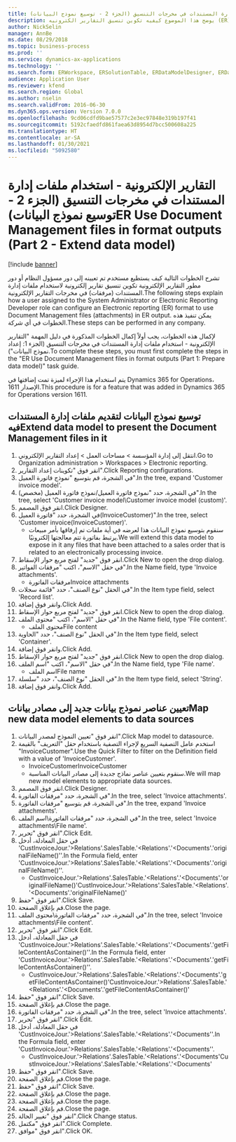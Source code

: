```yaml
---
title: التقارير الإلكترونية - استخدام ملفات إدارة المستندات في مخرجات التنسيق‬ (الجزء 2 - توسيع نموذج البيانات)
description: يوضح هذا الموضوع كيفيه تكوين تنسيق التقارير الكترونيه (ER) لاستخدام ملفات أداره المستندات (المرفقات) في إخراج ER. (جزء 2)
author: NickSelin
manager: AnnBe
ms.date: 08/29/2018
ms.topic: business-process
ms.prod: ''
ms.service: dynamics-ax-applications
ms.technology: ''
ms.search.form: ERWorkspace, ERSolutionTable, ERDataModelDesigner, ERDataModelContentsItemCreationDialog, ERModelMappingTable, ERModelMappingDesigner, ERExpressionDesignerFormula
audience: Application User
ms.reviewer: kfend
ms.search.region: Global
ms.author: nselin
ms.search.validFrom: 2016-06-30
ms.dyn365.ops.version: Version 7.0.0
ms.openlocfilehash: 9cd06cdfd9bae57577c2e3ec97848e319b197f41
ms.sourcegitcommit: 5192cfaedfd861faea63d8954d7bcc500608a225
ms.translationtype: HT
ms.contentlocale: ar-SA
ms.lasthandoff: 01/30/2021
ms.locfileid: "5092580"
---
```

# <a name="er-use-document-management-files-in-format-outputs-part-2---extend-data-model"></a><span data-ttu-id="99fe6-104">التقارير الإلكترونية - استخدام ملفات إدارة المستندات في مخرجات التنسيق‬ (الجزء 2 - توسيع نموذج البيانات)</span><span class="sxs-lookup"><span data-stu-id="99fe6-104">ER Use Document Management files in format outputs (Part 2 - Extend data model)</span></span>

[!include [banner](../../includes/banner.md)]

<span data-ttu-id="99fe6-105">تشرح الخطوات التالية كيف يستطيع مستخدم تم تعيينه إلى دور مسؤول النظام أو دور مطور التقارير الإلكترونية تكوين تنسيق تقارير إلكترونية لاستخدام ملفات إدارة المستندات (مرفقات) في مخرجات التقارير الإلكترونية.</span><span class="sxs-lookup"><span data-stu-id="99fe6-105">The following steps explain how a user assigned to the System Administrator or Electronic Reporting Developer role can configure an Electronic reporting (ER) format to use Document Management files (attachments) in ER output.</span></span> <span data-ttu-id="99fe6-106">يمكن تنفيذ هذه الخطوات في أي شركة.</span><span class="sxs-lookup"><span data-stu-id="99fe6-106">These steps can be performed in any company.</span></span>

<span data-ttu-id="99fe6-107">لإكمال هذه الخطوات، يجب أولاً إكمال الخطوات المذكورة في دليل المهمة "التقارير الإلكترونية - استخدام ملفات إدارة المستندات في مخرجات التنسيق (الجزء 1: إعداد نموذج البيانات").</span><span class="sxs-lookup"><span data-stu-id="99fe6-107">To complete these steps, you must first complete the steps in the "ER Use Document Management files in format outputs (Part 1: Prepare data model)" task guide.</span></span>

<span data-ttu-id="99fe6-108">يتم استخدام هذا الإجراء لميزة تمت إضافتها في Dynamics 365 for Operations، الإصدار 1611.</span><span class="sxs-lookup"><span data-stu-id="99fe6-108">This procedure is for a feature that was added in Dynamics 365 for Operations version 1611.</span></span>


## <a name="extend-data-model-to-present-the-document-management-files-in-it"></a><span data-ttu-id="99fe6-109">توسيع نموذج البيانات لتقديم ملفات إدارة المستندات فيه</span><span class="sxs-lookup"><span data-stu-id="99fe6-109">Extend data model to present the Document Management files in it</span></span>
1. <span data-ttu-id="99fe6-110">انتقل إلى إدارة المؤسسة > مساحات العمل‬ > إعداد التقارير الإلكتروني‬.</span><span class="sxs-lookup"><span data-stu-id="99fe6-110">Go to Organization administration > Workspaces > Electronic reporting.</span></span>
2. <span data-ttu-id="99fe6-111">انقر فوق "تكوينات إعداد التقارير‬".</span><span class="sxs-lookup"><span data-stu-id="99fe6-111">Click Reporting configurations.</span></span>
3. <span data-ttu-id="99fe6-112">في الشجرة، قم بتوسيع "نموذج فاتورة العميل".</span><span class="sxs-lookup"><span data-stu-id="99fe6-112">In the tree, expand 'Customer invoice model'.</span></span>
4. <span data-ttu-id="99fe6-113">في الشجرة، حدد "نموذج فاتورة العميل‬/نموذج فاتورة العميل‬ (مخصص)".</span><span class="sxs-lookup"><span data-stu-id="99fe6-113">In the tree, select 'Customer invoice model\Customer invoice model (custom)'.</span></span>
5. <span data-ttu-id="99fe6-114">انقر فوق المصمم.</span><span class="sxs-lookup"><span data-stu-id="99fe6-114">Click Designer.</span></span>
6. <span data-ttu-id="99fe6-115">في الشجرة، حدد "فاتورة العميل(InvoiceCustomer)".</span><span class="sxs-lookup"><span data-stu-id="99fe6-115">In the tree, select 'Customer invoice(InvoiceCustomer)'.</span></span>
    * <span data-ttu-id="99fe6-116">سنقوم بتوسيع نموذج البيانات هذا لعرضه في أية ملفات تم إرفاقها بأمر مبيعات يرتبط بفاتورة تتم معالجتها إلكترونيًا.</span><span class="sxs-lookup"><span data-stu-id="99fe6-116">We will extend this data model to expose in it any files that have been attached to a sales order that is related to an electronically processing invoice.</span></span>  
7. <span data-ttu-id="99fe6-117">انقر فوق "جديد" لفتح مربع حوار الإسقاط‬.</span><span class="sxs-lookup"><span data-stu-id="99fe6-117">Click New to open the drop dialog.</span></span>
8. <span data-ttu-id="99fe6-118">في حقل "الاسم"، اكتب "مرفقات الفواتير".</span><span class="sxs-lookup"><span data-stu-id="99fe6-118">In the Name field, type 'Invoice attachments'.</span></span>
    * <span data-ttu-id="99fe6-119">مرفقات الفاتورة</span><span class="sxs-lookup"><span data-stu-id="99fe6-119">Invoice attachments</span></span>  
9. <span data-ttu-id="99fe6-120">في الحقل "نوع الصنف"، حدد "قائمة سجلات".</span><span class="sxs-lookup"><span data-stu-id="99fe6-120">In the Item type field, select 'Record list'.</span></span>
10. <span data-ttu-id="99fe6-121">وانقر فوق إضافة.</span><span class="sxs-lookup"><span data-stu-id="99fe6-121">Click Add.</span></span>
11. <span data-ttu-id="99fe6-122">انقر فوق "جديد" لفتح مربع حوار الإسقاط‬.</span><span class="sxs-lookup"><span data-stu-id="99fe6-122">Click New to open the drop dialog.</span></span>
12. <span data-ttu-id="99fe6-123">في حقل "الاسم"، اكتب "محتوى الملف".</span><span class="sxs-lookup"><span data-stu-id="99fe6-123">In the Name field, type 'File content'.</span></span>
    * <span data-ttu-id="99fe6-124">محتوى الملف</span><span class="sxs-lookup"><span data-stu-id="99fe6-124">File content</span></span>  
13. <span data-ttu-id="99fe6-125">في الحقل "نوع الصنف"، حدد "الحاوية".</span><span class="sxs-lookup"><span data-stu-id="99fe6-125">In the Item type field, select 'Container'.</span></span>
14. <span data-ttu-id="99fe6-126">وانقر فوق إضافة.</span><span class="sxs-lookup"><span data-stu-id="99fe6-126">Click Add.</span></span>
15. <span data-ttu-id="99fe6-127">انقر فوق "جديد" لفتح مربع حوار الإسقاط‬.</span><span class="sxs-lookup"><span data-stu-id="99fe6-127">Click New to open the drop dialog.</span></span>
16. <span data-ttu-id="99fe6-128">في حقل "الاسم"، اكتب "اسم الملف".</span><span class="sxs-lookup"><span data-stu-id="99fe6-128">In the Name field, type 'File name'.</span></span>
    * <span data-ttu-id="99fe6-129">اسم الملف</span><span class="sxs-lookup"><span data-stu-id="99fe6-129">File name</span></span>  
17. <span data-ttu-id="99fe6-130">في الحقل "نوع الصنف"، حدد "سلسلة".</span><span class="sxs-lookup"><span data-stu-id="99fe6-130">In the Item type field, select 'String'.</span></span>
18. <span data-ttu-id="99fe6-131">وانقر فوق إضافة.</span><span class="sxs-lookup"><span data-stu-id="99fe6-131">Click Add.</span></span>

## <a name="map-new-data-model-elements-to-data-sources"></a><span data-ttu-id="99fe6-132">تعيين عناصر نموذج بيانات جديد إلى مصادر بيانات</span><span class="sxs-lookup"><span data-stu-id="99fe6-132">Map new data model elements to data sources</span></span>
1. <span data-ttu-id="99fe6-133">انقر فوق "تعيين النموذج لمصدر البيانات".</span><span class="sxs-lookup"><span data-stu-id="99fe6-133">Click Map model to datasource.</span></span>
2. <span data-ttu-id="99fe6-134">استخدم عامل التصفية السريع لإجراء التصفية باستخدام حقل "التعريف" بالقيمة "InvoiceCustomer".</span><span class="sxs-lookup"><span data-stu-id="99fe6-134">Use the Quick Filter to filter on the Definition field with a value of 'InvoiceCustomer'.</span></span>
    * <span data-ttu-id="99fe6-135">InvoiceCustomer</span><span class="sxs-lookup"><span data-stu-id="99fe6-135">InvoiceCustomer</span></span>  
    * <span data-ttu-id="99fe6-136">سنقوم بتعيين عناصر نماذج جديدة إلى مصادر البيانات المناسبة.</span><span class="sxs-lookup"><span data-stu-id="99fe6-136">We will map new model elements to appropriate data sources.</span></span>  
3. <span data-ttu-id="99fe6-137">انقر فوق المصمم.</span><span class="sxs-lookup"><span data-stu-id="99fe6-137">Click Designer.</span></span>
4. <span data-ttu-id="99fe6-138">في الشجرة، حدد "مرفقات الفاتورة‬".</span><span class="sxs-lookup"><span data-stu-id="99fe6-138">In the tree, select 'Invoice attachments'.</span></span>
5. <span data-ttu-id="99fe6-139">في الشجرة، قم بتوسيع "مرفقات الفاتورة‬".</span><span class="sxs-lookup"><span data-stu-id="99fe6-139">In the tree, expand 'Invoice attachments'.</span></span>
6. <span data-ttu-id="99fe6-140">في الشجرة، حدد "مرفقات الفاتورة\اسم الملف‬".</span><span class="sxs-lookup"><span data-stu-id="99fe6-140">In the tree, select 'Invoice attachments\File name'.</span></span>
7. <span data-ttu-id="99fe6-141">انقر فوق "تحرير".</span><span class="sxs-lookup"><span data-stu-id="99fe6-141">Click Edit.</span></span>
8. <span data-ttu-id="99fe6-142">في حقل المعادلة، أدخل 'CustInvoiceJour.'>Relations'.SalesTable.'<Relations'.'<Documents'.'originalFileName()''.</span><span class="sxs-lookup"><span data-stu-id="99fe6-142">In the Formula field, enter 'CustInvoiceJour.'>Relations'.SalesTable.'<Relations'.'<Documents'.'originalFileName()''.</span></span>
    * <span data-ttu-id="99fe6-143">CustInvoiceJour.'>Relations'.SalesTable.'<Relations'.'<Documents'.'originalFileName()'</span><span class="sxs-lookup"><span data-stu-id="99fe6-143">CustInvoiceJour.'>Relations'.SalesTable.'<Relations'.'<Documents'.'originalFileName()'</span></span>  
9. <span data-ttu-id="99fe6-144">انقر فوق "حفظ".</span><span class="sxs-lookup"><span data-stu-id="99fe6-144">Click Save.</span></span>
10. <span data-ttu-id="99fe6-145">قم بإغلاق الصفحة.</span><span class="sxs-lookup"><span data-stu-id="99fe6-145">Close the page.</span></span>
11. <span data-ttu-id="99fe6-146">في الشجرة، حدد "مرفقات الفاتورة\محتوى الملف".</span><span class="sxs-lookup"><span data-stu-id="99fe6-146">In the tree, select 'Invoice attachments\File content'.</span></span>
12. <span data-ttu-id="99fe6-147">انقر فوق "تحرير".</span><span class="sxs-lookup"><span data-stu-id="99fe6-147">Click Edit.</span></span>
13. <span data-ttu-id="99fe6-148">في حقل المعادلة، أدخل 'CustInvoiceJour.'>Relations'.SalesTable.'<Relations'.'<Documents'.'getFileContentAsContainer()''.</span><span class="sxs-lookup"><span data-stu-id="99fe6-148">In the Formula field, enter 'CustInvoiceJour.'>Relations'.SalesTable.'<Relations'.'<Documents'.'getFileContentAsContainer()''.</span></span>
    * <span data-ttu-id="99fe6-149">CustInvoiceJour.'>Relations'.SalesTable.'<Relations'.'<Documents'.'getFileContentAsContainer()'</span><span class="sxs-lookup"><span data-stu-id="99fe6-149">CustInvoiceJour.'>Relations'.SalesTable.'<Relations'.'<Documents'.'getFileContentAsContainer()'</span></span>  
14. <span data-ttu-id="99fe6-150">انقر فوق "حفظ".</span><span class="sxs-lookup"><span data-stu-id="99fe6-150">Click Save.</span></span>
15. <span data-ttu-id="99fe6-151">قم بإغلاق الصفحة.</span><span class="sxs-lookup"><span data-stu-id="99fe6-151">Close the page.</span></span>
16. <span data-ttu-id="99fe6-152">في الشجرة، حدد "مرفقات الفاتورة‬".</span><span class="sxs-lookup"><span data-stu-id="99fe6-152">In the tree, select 'Invoice attachments'.</span></span>
17. <span data-ttu-id="99fe6-153">انقر فوق "تحرير".</span><span class="sxs-lookup"><span data-stu-id="99fe6-153">Click Edit.</span></span>
18. <span data-ttu-id="99fe6-154">في حقل المعادلة، أدخل 'CustInvoiceJour.'>Relations'.SalesTable.'<Relations'.'<Documents''.</span><span class="sxs-lookup"><span data-stu-id="99fe6-154">In the Formula field, enter 'CustInvoiceJour.'>Relations'.SalesTable.'<Relations'.'<Documents''.</span></span>
    * <span data-ttu-id="99fe6-155">CustInvoiceJour.'>Relations'.SalesTable.'<Relations'.'<Documents'</span><span class="sxs-lookup"><span data-stu-id="99fe6-155">CustInvoiceJour.'>Relations'.SalesTable.'<Relations'.'<Documents'</span></span>  
19. <span data-ttu-id="99fe6-156">انقر فوق "حفظ".</span><span class="sxs-lookup"><span data-stu-id="99fe6-156">Click Save.</span></span>
20. <span data-ttu-id="99fe6-157">قم بإغلاق الصفحة.</span><span class="sxs-lookup"><span data-stu-id="99fe6-157">Close the page.</span></span>
21. <span data-ttu-id="99fe6-158">انقر فوق "حفظ".</span><span class="sxs-lookup"><span data-stu-id="99fe6-158">Click Save.</span></span>
22. <span data-ttu-id="99fe6-159">قم بإغلاق الصفحة.</span><span class="sxs-lookup"><span data-stu-id="99fe6-159">Close the page.</span></span>
23. <span data-ttu-id="99fe6-160">قم بإغلاق الصفحة.</span><span class="sxs-lookup"><span data-stu-id="99fe6-160">Close the page.</span></span>
24. <span data-ttu-id="99fe6-161">قم بإغلاق الصفحة.</span><span class="sxs-lookup"><span data-stu-id="99fe6-161">Close the page.</span></span>
25. <span data-ttu-id="99fe6-162">انقر فوق "تغيير الحالة".</span><span class="sxs-lookup"><span data-stu-id="99fe6-162">Click Change status.</span></span>
26. <span data-ttu-id="99fe6-163">انقر فوق "مكتمل".</span><span class="sxs-lookup"><span data-stu-id="99fe6-163">Click Complete.</span></span>
27. <span data-ttu-id="99fe6-164">انقر فوق "موافق".</span><span class="sxs-lookup"><span data-stu-id="99fe6-164">Click OK.</span></span>

